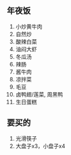 ## 年夜饭
1. 小炒黄牛肉
2. 自然炒
3. 酸辣白菜
4. 油闷大虾
5. 冬瓜汤
6. 辣肠
7. 酱牛肉
8. 凉拌菜
9. 毛豆
10. 卤鸭翅/莲菜, 周黑鸭
11. 生日蛋糕


## 要买的
1. 光滑筷子
2. 大盘子x3，小盘子x4